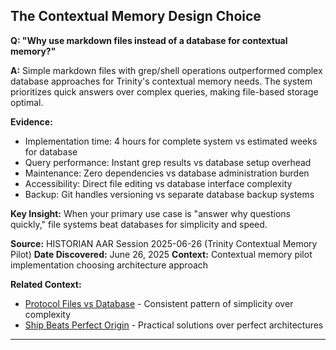 ## The Contextual Memory Design Choice

**Q: "Why use markdown files instead of a database for contextual memory?"**

**A:** Simple markdown files with grep/shell operations outperformed complex database approaches for Trinity's contextual memory needs. The system prioritizes quick answers over complex queries, making file-based storage optimal.

**Evidence:**
- Implementation time: 4 hours for complete system vs estimated weeks for database
- Query performance: Instant grep results vs database setup overhead
- Maintenance: Zero dependencies vs database administration burden
- Accessibility: Direct file editing vs database interface complexity
- Backup: Git handles versioning vs separate database backup systems

**Key Insight:** When your primary use case is "answer why questions quickly," file systems beat databases for simplicity and speed.

**Source:** HISTORIAN AAR Session 2025-06-26 (Trinity Contextual Memory Pilot)
**Date Discovered:** June 26, 2025
**Context:** Contextual memory pilot implementation choosing architecture approach

**Related Context:**
- [Protocol Files vs Database](protocol-files-choice.md) - Consistent pattern of simplicity over complexity
- [Ship Beats Perfect Origin](../cultural/ship-beats-perfect.md) - Practical solutions over perfect architectures

---